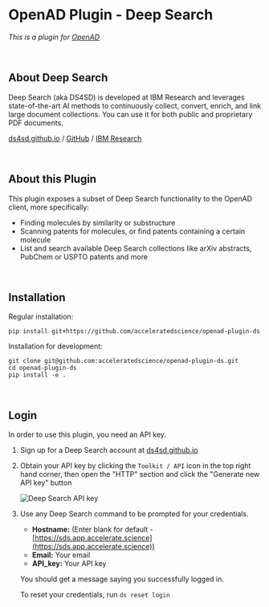 # OpenAD Plugin - Deep Search

_This is a plugin for [OpenAD](https://github.com/acceleratedscience/open-ad-toolkit)_

<br>

## About Deep Search

Deep Search (aka DS4SD) is developed at IBM Research and leverages state-of-the-art AI methods to continuously collect, convert, enrich, and link large document collections. You can use it for both public and proprietary PDF documents.

[ds4sd.github.io](https://ds4sd.github.io/) / [GitHub](https://github.com/DS4SD) / [IBM Research](https://research.ibm.com/projects/deep-search)

<br>

## About this Plugin

This plugin exposes a subset of Deep Search functionality to the OpenAD client, more specifically:
- Finding molecules by similarity or substructure
- Scanning patents for molecules, or find patents containing a certain molecule
- List and search available Deep Search collections like arXiv abstracts, PubChem or USPTO patents and more

<br>

## Installation

Regular installation:

    pip install git+https://github.com/acceleratedscience/openad-plugin-ds

Installation for development:

    git clone git@github.com:acceleratedscience/openad-plugin-ds.git
    cd openad-plugin-ds
    pip install -e .

<br>

## Login

In order to use this plugin, you need an API key.

1. Sign up for a Deep Search account at [ds4sd.github.io](https://ds4sd.github.io)
2. Obtain your API key by clicking the `Toolkit / API` icon in the top right hand corner, then open the "HTTP" section and click the "Generate new API key" button
    
    <!-- <a href="assets/ds4sd-api-key.png" target="_blank"><img src="assets/ds4sd-api-key.png" /></a> -->
    ![Deep Search API key](assets/ds4sd-api-key.png)

3. Use any Deep Search command to be prompted for your credentials.

    - **Hostname:** (Enter blank for default - [https://sds.app.accelerate.science](https://sds.app.accelerate.science))
    - **Email:** Your email
    - **API_key:** Your API key

    You should get a message saying you successfully logged in.

    To reset your credentials, run `ds reset login`